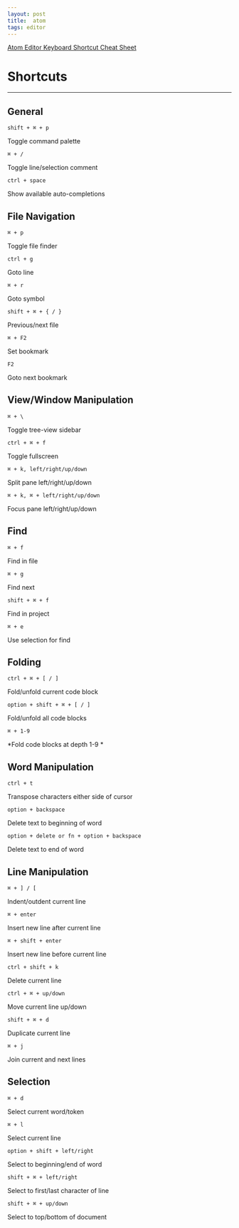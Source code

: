 ```yaml
---
layout: post
title:  atom
tags: editor
---
```


[Atom Editor Keyboard Shortcut Cheat Sheet](https://bugsnag.com/blog/atom-editor-cheat-sheet)

# Shortcuts
---

## General

    shift + ⌘ + p
Toggle command palette

    ⌘ + /
Toggle line/selection comment

    ctrl + space
Show available auto-completions


## File Navigation

    ⌘ + p
Toggle file finder

    ctrl + g
Goto line

    ⌘ + r
Goto symbol

    shift + ⌘ + { / }
Previous/next file

    ⌘ + F2
Set bookmark

    F2
Goto next bookmark

## View/Window Manipulation

    ⌘ + \
Toggle tree-view sidebar

    ctrl + ⌘ + f
Toggle fullscreen

    ⌘ + k, left/right/up/down
Split pane left/right/up/down

    ⌘ + k, ⌘ + left/right/up/down
Focus pane left/right/up/down

## Find

    ⌘ + f
Find in file

    ⌘ + g
Find next

    shift + ⌘ + f
Find in project

    ⌘ + e
Use selection for find

## Folding

    ctrl + ⌘ + [ / ]
Fold/unfold current code block

    option + shift + ⌘ + [ / ]
Fold/unfold all code blocks

    ⌘ + 1-9
*Fold code blocks at depth 1-9 *

## Word Manipulation

    ctrl + t
Transpose characters either side of cursor

    option + backspace
Delete text to beginning of word

    option + delete or fn + option + backspace
Delete text to end of word

## Line Manipulation

    ⌘ + ] / [
Indent/outdent current line

    ⌘ + enter
Insert new line after current line

    ⌘ + shift + enter
Insert new line before current line

    ctrl + shift + k
Delete current line

    ctrl + ⌘ + up/down
Move current line up/down

    shift + ⌘ + d
Duplicate current line

    ⌘ + j
Join current and next lines


## Selection

    ⌘ + d
Select current word/token

    ⌘ + l
Select current line

    option + shift + left/right
Select to beginning/end of word

    shift + ⌘ + left/right
Select to first/last character of line

    shift + ⌘ + up/down
Select to top/bottom of document
